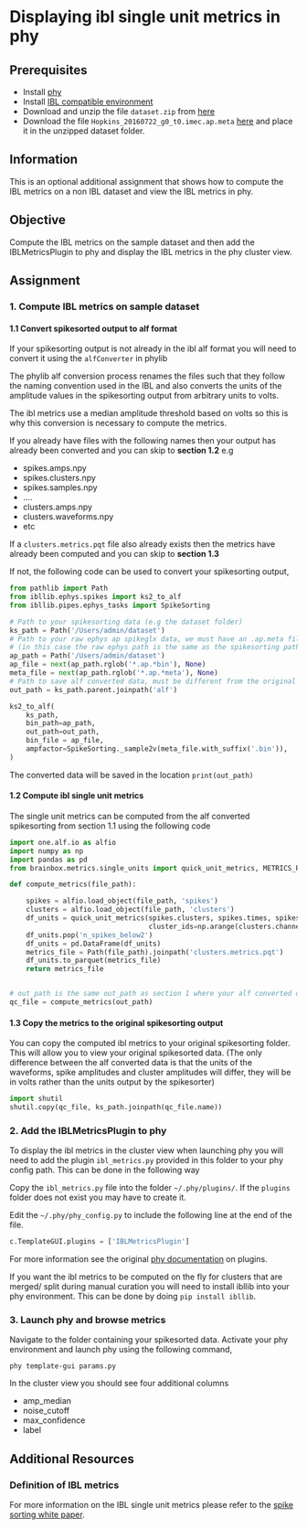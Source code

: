 # Displaying ibl single unit metrics in phy

## Prerequisites

- Install [phy](https://github.com/cortex-lab/phy?tab=readme-ov-file#installation-instructions)
- Install [IBL compatible environment](https://github.com/int-brain-lab/neuropixels_course_2024/blob/main/installation/README.md)
- Download and unzip the file `dataset.zip` from [here](https://rdr.ucl.ac.uk/articles/dataset/Recording_with_a_Neuropixels_probe/25232962/1)
- Download the file `Hopkins_20160722_g0_t0.imec.ap.meta` [here](https://rdr.ucl.ac.uk/articles/dataset/Recording_with_a_Neuropixels_probe/25232962/1) and place it in the unzipped dataset folder.

## Information
This is an optional additional assignment that shows how to compute the IBL metrics on a non IBL dataset and view the IBL metrics in phy. 

## Objective
Compute the IBL metrics on the sample dataset and then add the IBLMetricsPlugin to phy and display the IBL metrics in the phy cluster view.

## Assignment

### 1. Compute IBL metrics on sample dataset
#### 1.1 Convert spikesorted output to alf format
If your spikesorting output is not already in the ibl alf format you will need to convert it using the `alfConverter`
in phylib

The phylib alf conversion process renames the files such that they follow the naming convention used in the IBL
and also converts the units of the amplitude values in the spikesorting output from arbitrary units to volts. 

The ibl metrics use a median amplitude threshold based on volts so this is why this conversion is necessary to compute
the metrics.

If you already have files with the following names then your output has already been converted and you can skip to **section 1.2** e.g
- spikes.amps.npy
- spikes.clusters.npy
- spikes.samples.npy
- ....
- clusters.amps.npy
- clusters.waveforms.npy
- etc

If a `clusters.metrics.pqt` file also already exists then the metrics have already been computed and you can skip to **section 1.3**

If not, the following code can be used to convert your spikesorting output,

```python
from pathlib import Path
from ibllib.ephys.spikes import ks2_to_alf
from ibllib.pipes.ephys_tasks import SpikeSorting

# Path to your spikesorting data (e.g the dataset folder)
ks_path = Path('/Users/admin/dataset')
# Path to your raw ephys ap spikeglx data, we must have an .ap.meta file
# (in this case the raw ephys path is the same as the spikesorting path)
ap_path = Path('/Users/admin/dataset')
ap_file = next(ap_path.rglob('*.ap.*bin'), None)
meta_file = next(ap_path.rglob('*.ap.*meta'), None)
# Path to save alf converted data, must be different from the original spikesorting data
out_path = ks_path.parent.joinpath('alf')

ks2_to_alf(
    ks_path,
    bin_path=ap_path,
    out_path=out_path,
    bin_file = ap_file,
    ampfactor=SpikeSorting._sample2v(meta_file.with_suffix('.bin')),
)

```

The converted data will be saved in the location `print(out_path)`


#### 1.2 Compute ibl single unit metrics

The single unit metrics can be computed from the alf converted spikesorting from section 1.1 using the following code

```python
import one.alf.io as alfio
import numpy as np
import pandas as pd
from brainbox.metrics.single_units import quick_unit_metrics, METRICS_PARAMS

def compute_metrics(file_path):

    spikes = alfio.load_object(file_path, 'spikes')
    clusters = alfio.load_object(file_path, 'clusters')
    df_units = quick_unit_metrics(spikes.clusters, spikes.times, spikes.amps, spikes.depths,
                                  cluster_ids=np.arange(clusters.channels.size), params=METRICS_PARAMS)
    df_units.pop('n_spikes_below2')
    df_units = pd.DataFrame(df_units)
    metrics_file = Path(file_path).joinpath('clusters.metrics.pqt')
    df_units.to_parquet(metrics_file)
    return metrics_file


# out_path is the same out_path as section 1 where your alf converted data is
qc_file = compute_metrics(out_path)
```

#### 1.3 Copy the metrics to the original spikesorting output
You can copy the computed ibl metrics to your original spikesorting folder. This will allow you to view your original spikesorted data. (The only difference between the alf 
converted data is that the units of the waveforms, spike amplitudes and cluster amplitudes will differ, they will be in volts rather than the units output by the spikesorter)

```python
import shutil
shutil.copy(qc_file, ks_path.joinpath(qc_file.name))
```

### 2. Add the IBLMetricsPlugin to phy
To display the ibl metrics in the cluster view when launching phy you will need to add the plugin `ibl_metrics.py` provided in 
this folder to your phy config path. This can be done in the following way

Copy the `ibl_metrics.py` file into the folder `~/.phy/plugins/`. If the `plugins` folder does not exist you may have to create it.

Edit the  `~/.phy/phy_config.py` to include the following line at the end of the file.

```python
c.TemplateGUI.plugins = ['IBLMetricsPlugin']
```

For more information see the original [phy documentation](https://phy.readthedocs.io/en/latest/plugins/) on plugins.

If you want the ibl metrics to be computed on the fly for clusters that are merged/ split during manual curation you will
need to install ibllib into your phy environment. This can be done by doing `pip install ibllib`.

### 3. Launch phy and browse metrics
Navigate to the folder containing your spikesorted data. Activate your phy environment and launch phy using the following
command,

```shell
phy template-gui params.py
```

In the cluster view you should see four additional columns
- amp_median
- noise_cutoff
- max_confidence
- label


## Additional Resources

### Definition of IBL metrics
For more information on the IBL single unit metrics please refer to the [spike sorting white paper](https://doi.org/10.6084/m9.figshare.19705522).
